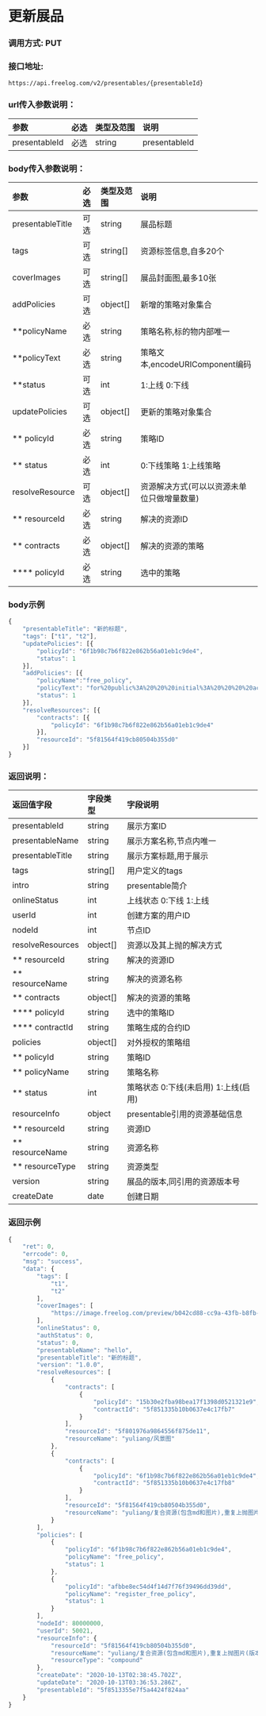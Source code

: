 # 更新展品

### 调用方式: PUT

### 接口地址:

```
https://api.freelog.com/v2/presentables/{presentableId}
```

### url传入参数说明：

| 参数 | 必选 | 类型及范围 | 说明  |
| :--- | :--- | :--- | :---  |
| presentableId | 必选 | string | presentableId


### body传入参数说明：

| 参数 | 必选 | 类型及范围 | 说明  |
| :--- | :--- | :--- | :---  | 
| presentableTitle | 可选 | string | 展品标题 |
| tags | 可选 | string[] | 资源标签信息,自多20个 |
| coverImages | 可选 | string[] | 展品封面图,最多10张 |
| addPolicies | 可选 | object[] | 新增的策略对象集合 |
| **policyName | 必选 | string | 策略名称,标的物内部唯一 |
| **policyText | 必选 | string | 策略文本,encodeURIComponent编码 |
| **status | 可选 | int | 1:上线 0:下线 |
| updatePolicies | 可选 | object[] | 更新的策略对象集合 |
| ** policyId | 必选 | string | 策略ID |
| ** status | 必选 | int | 0:下线策略 1:上线策略 |
| resolveResource | 可选 | object[] | 资源解决方式(可以以资源未单位只做增量数量) |
| ** resourceId | 必选 | string | 解决的资源ID |
| ** contracts | 必选 | object[] | 解决的资源的策略 |
| **** policyId | 必选 | string | 选中的策略 |

### body示例

```js
{
	"presentableTitle": "新的标题",
	"tags": ["t1", "t2"],
	"updatePolicies": [{
        "policyId": "6f1b98c7b6f822e862b56a01eb1c9de4",
		"status": 1
	}],
    "addPolicies": [{
        "policyName":"free_policy",
		"policyText": "for%20public%3A%20%20%20initial%3A%20%20%20%20active%20%20presentable%20%20%20terminate",
		"status": 1
	}],
    "resolveResources": [{
		"contracts": [{
			"policyId": "6f1b98c7b6f822e862b56a01eb1c9de4"
		}],
		"resourceId": "5f81564f419cb80504b355d0"
	}]
}
```

### 返回说明：


| 返回值字段 | 字段类型 | 字段说明 |
| :--- | :--- | :--- |
| presentableId | string | 展示方案ID |
| presentableName | string | 展示方案名称,节点内唯一 |
| presentableTitle | string | 展示方案标题,用于展示 |
| tags| string[] | 用户定义的tags |
| intro |string | presentable简介 |
| onlineStatus | int| 上线状态 0:下线 1:上线 |
| userId | int| 创建方案的用户ID |
| nodeId | int| 节点ID |
| resolveResources | object[] | 资源以及其上抛的解决方式|
| ** resourceId | string | 解决的资源ID |
| ** resourceName | string | 解决的资源名称 |
| ** contracts | object[] | 解决的资源的策略 |
| **** policyId | string | 选中的策略ID |
| **** contractId | string | 策略生成的合约ID |
| policies| object[]| 对外授权的策略组|
| ** policyId | string | 策略ID |
| ** policyName | string | 策略名称 |
| ** status | int | 策略状态 0:下线(未启用) 1:上线(启用) |
| resourceInfo| object | presentable引用的资源基础信息 |
| ** resourceId| string | 资源ID |
| ** resourceName| string | 资源名称 |
| ** resourceType| string | 资源类型 |
| version| string | 展品的版本,同引用的资源版本号|
| createDate| date|创建日期|



### 返回示例

```js
{
    "ret": 0,
    "errcode": 0,
    "msg": "success",
    "data": {
        "tags": [
            "t1",
            "t2"
        ],
        "coverImages": [
            "https://image.freelog.com/preview/b042cd88-cc9a-43fb-b8fb-1cae320b7977.jpg"
        ],
        "onlineStatus": 0,
        "authStatus": 0,
        "status": 0,
        "presentableName": "hello",
        "presentableTitle": "新的标题",
        "version": "1.0.0",
        "resolveResources": [
            {
                "contracts": [
                    {
                        "policyId": "15b30e2fba98bea17f1398d0521321e9",
                        "contractId": "5f851335b10b0637e4c17fb7"
                    }
                ],
                "resourceId": "5f801976a9864556f875de11",
                "resourceName": "yuliang/风景图"
            },
            {
                "contracts": [
                    {
                        "policyId": "6f1b98c7b6f822e862b56a01eb1c9de4",
                        "contractId": "5f851335b10b0637e4c17fb8"
                    }
                ],
                "resourceId": "5f81564f419cb80504b355d0",
                "resourceName": "yuliang/复合资源(包含md和图片),重复上抛图片(版本不同)"
            }
        ],
        "policies": [
            {
                "policyId": "6f1b98c7b6f822e862b56a01eb1c9de4",
                "policyName": "free_policy",
                "status": 1
            },
            {
                "policyId": "afbbe8ec54d4f14d7f76f39496dd39dd",
                "policyName": "register_free_policy",
                "status": 1
            }
        ],
        "nodeId": 80000000,
        "userId": 50021,
        "resourceInfo": {
            "resourceId": "5f81564f419cb80504b355d0",
            "resourceName": "yuliang/复合资源(包含md和图片),重复上抛图片(版本不同)",
            "resourceType": "compound"
        },
        "createDate": "2020-10-13T02:38:45.702Z",
        "updateDate": "2020-10-13T03:36:53.286Z",
        "presentableId": "5f8513355e7f5a4424f824aa"
    }
}
```
